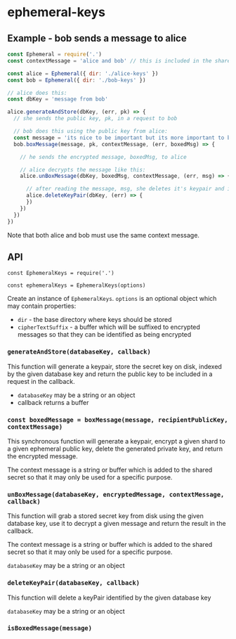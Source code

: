 
# ephemeral-keys

## Example - bob sends a message to alice

```js
const Ephemeral = require('.')
const contextMessage = 'alice and bob' // this is included in the shared secret

const alice = Ephemeral({ dir: './alice-keys' })
const bob = Ephemeral({ dir: './bob-keys' })

// alice does this:
const dbKey = 'message from bob'

alice.generateAndStore(dbKey, (err, pk) => {
  // she sends the public key, pk, in a request to bob

  // bob does this using the public key from alice:
  const message = 'its nice to be important but its more important to be nice'
  bob.boxMessage(message, pk, contextMessage, (err, boxedMsg) => {

    // he sends the encrypted message, boxedMsg, to alice

    // alice decrypts the message like this:
    alice.unBoxMessage(dbKey, boxedMsg, contextMessage, (err, msg) => {

      // after reading the message, msg, she deletes it's keypair and it is gone forever...    
      alice.deleteKeyPair(dbKey, (err) => {
      })
    })
  })
})
```

Note that both alice and bob must use the same context message.

## API

`const EphemeralKeys = require('.')`

`const ephemeralKeys = EphemeralKeys(options)`

Create an instance of `EphemeralKeys`. `options` is an optional object which may contain properties:

- `dir` - the base directory where keys should be stored
- `cipherTextSuffix` - a buffer which will be suffixed to encrypted messages so that they can be identified as being encrypted


### `generateAndStore(databaseKey, callback)`

This function will generate a keypair, store the secret key
on disk, indexed by the given database key and return
the public key to be included in a request in the callback.

- `databaseKey` may be a string or an object
- callback returns a buffer

### `const boxedMessage = boxMessage(message, recipientPublicKey, contextMessage)` 

This synchronous function will generate a keypair, encrypt a given shard to
a given ephemeral public key, delete the generated private key, 
and return the encrypted message.
 
The context message is a string or buffer which is added to the shared
secret so that it may only be used for a specific purpose.

### `unBoxMessage(databaseKey, encryptedMessage, contextMessage, callback)`

This function will grab a stored secret key from disk using the
given database key, use it to decrypt a given message and return the
result in the callback.

The context message is a string or buffer which is added to the shared
secret so that it may only be used for a specific purpose.

`databaseKey` may be a string or an object

### `deleteKeyPair(databaseKey, callback)`

This function will delete a keyPair identified by the given database key

`databaseKey` may be a string or an object

### `isBoxedMessage(message)`
